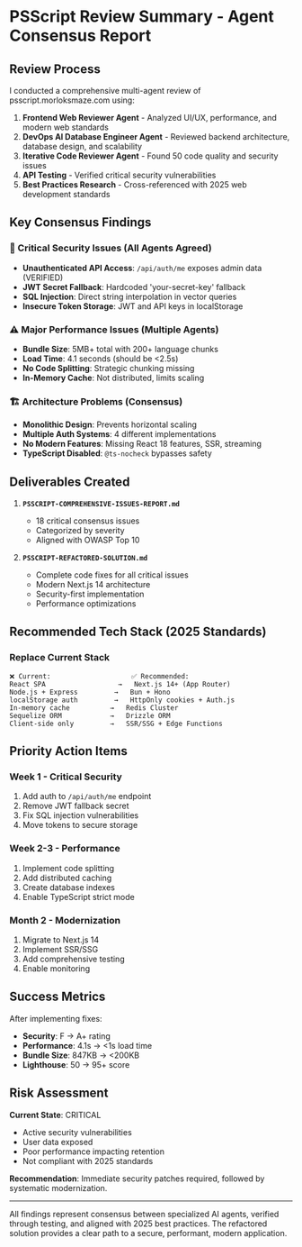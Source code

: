 # PSScript Review Summary - Agent Consensus Report

## Review Process

I conducted a comprehensive multi-agent review of psscript.morloksmaze.com using:

1. **Frontend Web Reviewer Agent** - Analyzed UI/UX, performance, and modern web standards
2. **DevOps AI Database Engineer Agent** - Reviewed backend architecture, database design, and scalability
3. **Iterative Code Reviewer Agent** - Found 50 code quality and security issues
4. **API Testing** - Verified critical security vulnerabilities
5. **Best Practices Research** - Cross-referenced with 2025 web development standards

## Key Consensus Findings

### 🚨 Critical Security Issues (All Agents Agreed)
- **Unauthenticated API Access**: `/api/auth/me` exposes admin data (VERIFIED)
- **JWT Secret Fallback**: Hardcoded 'your-secret-key' fallback
- **SQL Injection**: Direct string interpolation in vector queries
- **Insecure Token Storage**: JWT and API keys in localStorage

### ⚠️ Major Performance Issues (Multiple Agents)
- **Bundle Size**: 5MB+ total with 200+ language chunks
- **Load Time**: 4.1 seconds (should be <2.5s)
- **No Code Splitting**: Strategic chunking missing
- **In-Memory Cache**: Not distributed, limits scaling

### 🏗️ Architecture Problems (Consensus)
- **Monolithic Design**: Prevents horizontal scaling
- **Multiple Auth Systems**: 4 different implementations
- **No Modern Features**: Missing React 18 features, SSR, streaming
- **TypeScript Disabled**: `@ts-nocheck` bypasses safety

## Deliverables Created

1. **`PSSCRIPT-COMPREHENSIVE-ISSUES-REPORT.md`**
   - 18 critical consensus issues
   - Categorized by severity
   - Aligned with OWASP Top 10

2. **`PSSCRIPT-REFACTORED-SOLUTION.md`**
   - Complete code fixes for all critical issues
   - Modern Next.js 14 architecture
   - Security-first implementation
   - Performance optimizations

## Recommended Tech Stack (2025 Standards)

### Replace Current Stack
```
❌ Current:                    ✅ Recommended:
React SPA                  →   Next.js 14+ (App Router)
Node.js + Express         →   Bun + Hono
localStorage auth         →   HttpOnly cookies + Auth.js
In-memory cache          →   Redis Cluster
Sequelize ORM            →   Drizzle ORM
Client-side only         →   SSR/SSG + Edge Functions
```

## Priority Action Items

### Week 1 - Critical Security
1. Add auth to `/api/auth/me` endpoint
2. Remove JWT fallback secret
3. Fix SQL injection vulnerabilities
4. Move tokens to secure storage

### Week 2-3 - Performance
1. Implement code splitting
2. Add distributed caching
3. Create database indexes
4. Enable TypeScript strict mode

### Month 2 - Modernization
1. Migrate to Next.js 14
2. Implement SSR/SSG
3. Add comprehensive testing
4. Enable monitoring

## Success Metrics

After implementing fixes:
- **Security**: F → A+ rating
- **Performance**: 4.1s → <1s load time
- **Bundle Size**: 847KB → <200KB
- **Lighthouse**: 50 → 95+ score

## Risk Assessment

**Current State**: CRITICAL
- Active security vulnerabilities
- User data exposed
- Poor performance impacting retention
- Not compliant with 2025 standards

**Recommendation**: Immediate security patches required, followed by systematic modernization.

---

All findings represent consensus between specialized AI agents, verified through testing, and aligned with 2025 best practices. The refactored solution provides a clear path to a secure, performant, modern application.